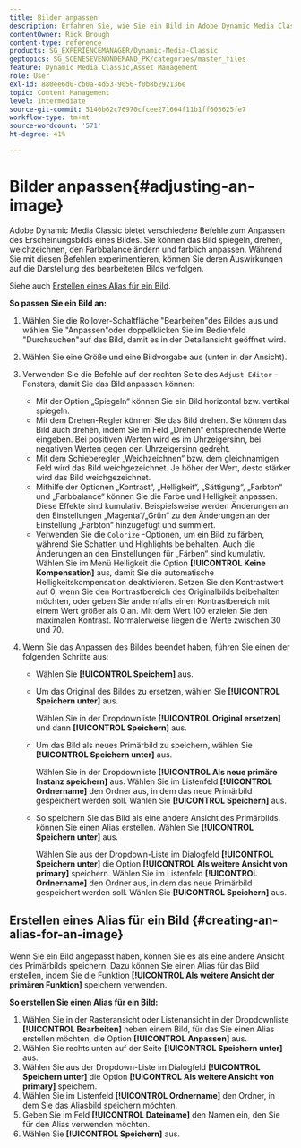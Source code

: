 ```yaml
---
title: Bilder anpassen
description: Erfahren Sie, wie Sie ein Bild in Adobe Dynamic Media Classic anpassen.
contentOwner: Rick Brough
content-type: reference
products: SG_EXPERIENCEMANAGER/Dynamic-Media-Classic
geptopics: SG_SCENESEVENONDEMAND_PK/categories/master_files
feature: Dynamic Media Classic,Asset Management
role: User
exl-id: 880ee6d0-cb0a-4d53-9056-f0b8b292136e
topic: Content Management
level: Intermediate
source-git-commit: 5140b62c76970cfcee271664f11b1ff605625fe7
workflow-type: tm+mt
source-wordcount: '571'
ht-degree: 41%

---
```


# Bilder anpassen{#adjusting-an-image}

Adobe Dynamic Media Classic bietet verschiedene Befehle zum Anpassen des Erscheinungsbilds eines Bildes. Sie können das Bild spiegeln, drehen, weichzeichnen, den Farbbalance ändern und farblich anpassen. Während Sie mit diesen Befehlen experimentieren, können Sie deren Auswirkungen auf die Darstellung des bearbeiteten Bilds verfolgen.

Siehe auch [Erstellen eines Alias für ein Bild](adjusting-image.md#creating_an_alias_for_an_image).

**So passen Sie ein Bild an:**

1. Wählen Sie die Rollover-Schaltfläche &quot;Bearbeiten&quot;des Bildes aus und wählen Sie &quot;Anpassen&quot;oder doppelklicken Sie im Bedienfeld &quot;Durchsuchen&quot;auf das Bild, damit es in der Detailansicht geöffnet wird.
1. Wählen Sie eine Größe und eine Bildvorgabe aus (unten in der Ansicht).
1. Verwenden Sie die Befehle auf der rechten Seite des `Adjust Editor` -Fensters, damit Sie das Bild anpassen können:

   * Mit der Option „Spiegeln“ können Sie ein Bild horizontal bzw. vertikal spiegeln.
   * Mit dem Drehen-Regler können Sie das Bild drehen. Sie können das Bild auch drehen, indem Sie im Feld „Drehen“ entsprechende Werte eingeben. Bei positiven Werten wird es im Uhrzeigersinn, bei negativen Werten gegen den Uhrzeigersinn gedreht.
   * Mit dem Schieberegler „Weichzeichnen“ bzw. dem gleichnamigen Feld wird das Bild weichgezeichnet. Je höher der Wert, desto stärker wird das Bild weichgezeichnet.
   * Mithilfe der Optionen „Kontrast“, „Helligkeit“, „Sättigung“, „Farbton“ und „Farbbalance“ können Sie die Farbe und Helligkeit anpassen. Diese Effekte sind kumulativ. Beispielsweise werden Änderungen an den Einstellungen „Magenta“/„Grün“ zu den Änderungen an der Einstellung „Farbton“ hinzugefügt und summiert.
   * Verwenden Sie die `Colorize` -Optionen, um ein Bild zu färben, während Sie Schatten und Highlights beibehalten. Auch die Änderungen an den Einstellungen für „Färben“ sind kumulativ. Wählen Sie im Menü Helligkeit die Option **[!UICONTROL Keine Kompensation]** aus, damit Sie die automatische Helligkeitskompensation deaktivieren. Setzen Sie den Kontrastwert auf 0, wenn Sie den Kontrastbereich des Originalbilds beibehalten möchten, oder geben Sie andernfalls einen Kontrastbereich mit einem Wert größer als 0 an. Mit dem Wert 100 erzielen Sie den maximalen Kontrast. Normalerweise liegen die Werte zwischen 30 und 70.

1. Wenn Sie das Anpassen des Bildes beendet haben, führen Sie einen der folgenden Schritte aus:

   * Wählen Sie **[!UICONTROL Speichern]** aus.

   * Um das Original des Bildes zu ersetzen, wählen Sie **[!UICONTROL Speichern unter]** aus.

     Wählen Sie in der Dropdownliste **[!UICONTROL Original ersetzen]** und dann **[!UICONTROL Speichern]** aus.

   * Um das Bild als neues Primärbild zu speichern, wählen Sie **[!UICONTROL Speichern unter]** aus.

     Wählen Sie in der Dropdownliste **[!UICONTROL Als neue primäre Instanz speichern]** aus.
Wählen Sie im Listenfeld **[!UICONTROL Ordnername]** den Ordner aus, in dem das neue Primärbild gespeichert werden soll.
Wählen Sie **[!UICONTROL Speichern]** aus.

   * So speichern Sie das Bild als eine andere Ansicht des Primärbilds. können Sie einen Alias erstellen. Wählen Sie **[!UICONTROL Speichern unter]** aus.

     Wählen Sie aus der Dropdown-Liste im Dialogfeld **[!UICONTROL Speichern unter]** die Option **[!UICONTROL Als weitere Ansicht von primary]** speichern.
Wählen Sie im Listenfeld **[!UICONTROL Ordnername]** den Ordner aus, in dem das neue Primärbild gespeichert werden soll.
Wählen Sie **[!UICONTROL Speichern]** aus.

## Erstellen eines Alias für ein Bild {#creating-an-alias-for-an-image}

Wenn Sie ein Bild angepasst haben, können Sie es als eine andere Ansicht des Primärbilds speichern. Dazu können Sie einen Alias für das Bild erstellen, indem Sie die Funktion **[!UICONTROL Als weitere Ansicht der primären Funktion]** speichern verwenden.

**So erstellen Sie einen Alias für ein Bild:**

1. Wählen Sie in der Rasteransicht oder Listenansicht in der Dropdownliste **[!UICONTROL Bearbeiten]** neben einem Bild, für das Sie einen Alias erstellen möchten, die Option **[!UICONTROL Anpassen]** aus.
1. Wählen Sie rechts unten auf der Seite **[!UICONTROL Speichern unter]** aus.
1. Wählen Sie aus der Dropdown-Liste im Dialogfeld **[!UICONTROL Speichern unter]** die Option **[!UICONTROL Als weitere Ansicht von primary]** speichern.
1. Wählen Sie im Listenfeld **[!UICONTROL Ordnername]** den Ordner, in dem Sie das Aliasbild speichern möchten.
1. Geben Sie im Feld **[!UICONTROL Dateiname]** den Namen ein, den Sie für den Alias verwenden möchten.
1. Wählen Sie **[!UICONTROL Speichern]** aus.
